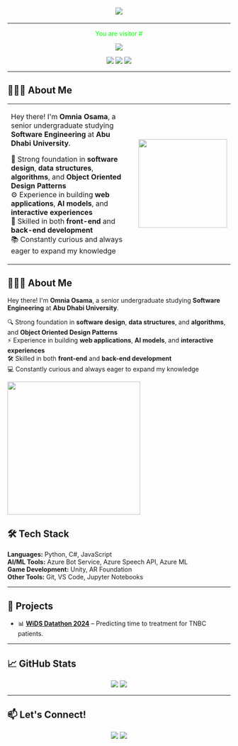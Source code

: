 <h1 align="center">
    <img src="https://readme-typing-svg.herokuapp.com/?font=Courier+New&size=40&duration=3000&color=00FF00&center=true&vCenter=true&width=700&height=70&lines=Hello,+World!+🌍;My+name+is+Omnia!+👋;Welcome+to+my+profile!+🚀"/>
</h1>

---

<p align="center" style="font-size: 14px; color: #00FF00;">
    You are visitor #
</p>

<p align="center">
    <img src="https://profile-counter.glitch.me/OmniaOsama03/count.svg" />
</p>

<p align="center">
    <img src="https://img.shields.io/badge/AI%20Enthusiast-💻-blue" />
    <img src="https://img.shields.io/badge/Full--Stack%20Engineer-🌐-blue" />
    <img src="https://img.shields.io/badge/Unity%20Developer-🎮-blue" />
</p>

---

## 👨🏻‍💻 About Me
<table>
<tr>
<td>

Hey there! I'm **Omnia Osama**, a senior undergraduate studying **Software Engineering** at **Abu Dhabi University**.  

🧠 Strong foundation in **software design**, **data structures**, **algorithms**, and **Object Oriented Design Patterns**  
⚙️ Experience in building **web applications**, **AI models**, and **interactive experiences**  
🔧 Skilled in both **front-end** and **back-end development**  
📚 Constantly curious and always eager to expand my knowledge  

</td>
<td>

<img src="https://cdn-icons-png.flaticon.com/512/9432/9432227.png" width="200"/>

</td>
</tr>
</table>


## 👨🏻‍💻 About Me
Hey there! I'm **Omnia Osama**, a senior undergraduate studying **Software Engineering** at **Abu Dhabi University**.  

🔍 Strong foundation in **software design**, **data structures**, and **algorithms**, and **Object Oriented Design Patterns**  
⚡ Experience in building **web applications**, **AI models**, and **interactive experiences**  
🛠️ Skilled in both **front-end** and **back-end development**  
💻 Constantly curious and always eager to expand my knowledge  

</td>
<td>

<img src="https://cdn-icons-png.flaticon.com/512/2721/2721231.png" width="300"/>

</td>
</tr>
</table>


## 🛠️ Tech Stack
**Languages:** Python, C#, JavaScript  
**AI/ML Tools:** Azure Bot Service, Azure Speech API, Azure ML  
**Game Development:** Unity, AR Foundation  
**Other Tools:** Git, VS Code, Jupyter Notebooks  

---

## 🌟 Projects
- 📊 [**WiDS Datathon 2024**](#) – Predicting time to treatment for TNBC patients.

---

## 📈 GitHub Stats
<p align="center">
    <img src="https://github-readme-stats.vercel.app/api?username=OmniaOsama03&show_icons=true&theme=radical" />
    <img src="https://github-readme-streak-stats.herokuapp.com/?user=OmniaOsama03&theme=radical" />
</p>

---

## 📫 Let's Connect!
<p align="center">
    <a href="[https://www.linkedin.com/in/yourprofile](https://www.linkedin.com/in/omniaosamaahmed/)"><img src="https://img.shields.io/badge/LinkedIn-0A66C2?style=for-the-badge&logo=linkedin&logoColor=white"/></a>
    <a href="mailto:omniaosama432@gmail.com"><img src="https://img.shields.io/badge/Email-D14836?style=for-the-badge&logo=gmail&logoColor=white"/></a>
</p>
